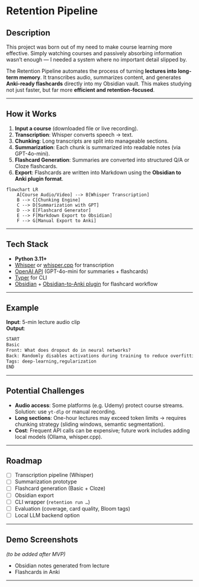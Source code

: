# Retention Pipeline  

## Description  
This project was born out of my need to make course learning more effective. Simply watching courses and passively absorbing information wasn’t enough — I needed a system where no important detail slipped by.  

The Retention Pipeline automates the process of turning **lectures into long-term memory**. It transcribes audio, summarizes content, and generates **Anki-ready flashcards** directly into my Obsidian vault. This makes studying not just faster, but far more **efficient and retention-focused**.  

---

## How it Works  

1. **Input a course** (downloaded file or live recording).  
2. **Transcription**: Whisper converts speech → text.  
3. **Chunking**: Long transcripts are split into manageable sections.  
4. **Summarization**: Each chunk is summarized into readable notes (via GPT-4o-mini).  
5. **Flashcard Generation**: Summaries are converted into structured Q/A or Cloze flashcards.  
6. **Export**: Flashcards are written into Markdown using the **Obsidian to Anki plugin format**.  

```mermaid
flowchart LR
    A[Course Audio/Video] --> B[Whisper Transcription]
    B --> C[Chunking Engine]
    C --> D[Summarization with GPT]
    D --> E[Flashcard Generator]
    E --> F[Markdown Export to Obsidian]
    F --> G[Manual Export to Anki]
```

---

## Tech Stack  
- **Python 3.11+**  
- [Whisper](https://github.com/openai/whisper) or [whisper.cpp](https://github.com/ggerganov/whisper.cpp) for transcription  
- [OpenAI API](https://platform.openai.com/) (GPT-4o-mini for summaries + flashcards)  
- [Typer](https://typer.tiangolo.com/) for CLI  
- [Obsidian](https://obsidian.md/) + [Obsidian-to-Anki plugin](https://github.com/Pseudonium/Obsidian_to_Anki) for flashcard workflow  

---


## Example  

**Input**: 5-min lecture audio clip  
**Output**:  

```markdown
START
Basic
Front: What does dropout do in neural networks?
Back: Randomly disables activations during training to reduce overfitting and encourage generalization.
Tags: deep-learning,regularization
END
```

---

## Potential Challenges  
- **Audio access**: Some platforms (e.g. Udemy) protect course streams. Solution: use `yt-dlp` or manual recording.  
- **Long sections**: One-hour lectures may exceed token limits → requires chunking strategy (sliding windows, semantic segmentation).  
- **Cost**: Frequent API calls can be expensive; future work includes adding local models (Ollama, whisper.cpp).  

---

##  Roadmap  
- [ ] Transcription pipeline (Whisper)  
- [ ] Summarization prototype  
- [ ] Flashcard generation (Basic + Cloze)  
- [ ] Obsidian export  
- [ ] CLI wrapper (`retention run …`)  
- [ ] Evaluation (coverage, card quality, Bloom tags)  
- [ ] Local LLM backend option  

---

## Demo Screenshots  
*(to be added after MVP)*  
- Obsidian notes generated from lecture  
- Flashcards in Anki  

---
